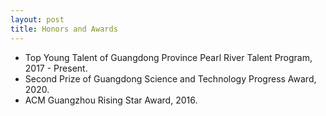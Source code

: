```yaml
---
layout: post
title: Honors and Awards
---
```

<ul>
    <li><t1><span>Top Young Talent of Guangdong Province Pearl River Talent Program, 2017 - Present.</span></t1></li>
    <li><t1><span>Second Prize of Guangdong Science and Technology Progress Award, 2020.</span></t1></li>
    <li><t1><span>ACM Guangzhou Rising Star Award, 2016.</span></t1></li>
</ul>
